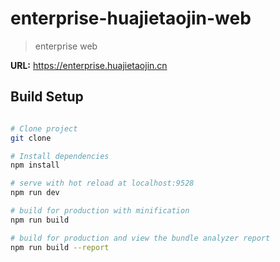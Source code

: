 # enterprise-huajietaojin-web

> enterprise web

**URL:** https://enterprise.huajietaojin.cn

## Build Setup

``` bash

# Clone project
git clone 

# Install dependencies
npm install

# serve with hot reload at localhost:9528
npm run dev

# build for production with minification
npm run build

# build for production and view the bundle analyzer report
npm run build --report
```

